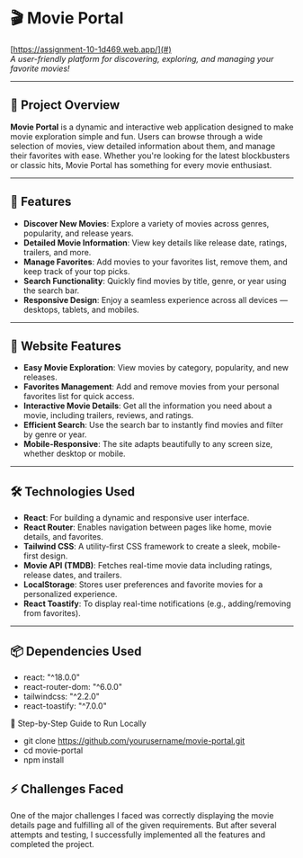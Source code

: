# 🎬 Movie Portal

[https://assignment-10-1d469.web.app/](#)  
_A user-friendly platform for discovering, exploring, and managing your favorite movies!_

---

## 🌟 **Project Overview**

**Movie Portal** is a dynamic and interactive web application designed to make movie exploration simple and fun. Users can browse through a wide selection of movies, view detailed information about them, and manage their favorites with ease. Whether you're looking for the latest blockbusters or classic hits, Movie Portal has something for every movie enthusiast.

---

## 🚀 **Features**

- **Discover New Movies**: Explore a variety of movies across genres, popularity, and release years.
- **Detailed Movie Information**: View key details like release date, ratings, trailers, and more.
- **Manage Favorites**: Add movies to your favorites list, remove them, and keep track of your top picks.
- **Search Functionality**: Quickly find movies by title, genre, or year using the search bar.
- **Responsive Design**: Enjoy a seamless experience across all devices — desktops, tablets, and mobiles.

---

## 📌 **Website Features**

- **Easy Movie Exploration**: View movies by category, popularity, and new releases.
- **Favorites Management**: Add and remove movies from your personal favorites list for quick access.
- **Interactive Movie Details**: Get all the information you need about a movie, including trailers, reviews, and ratings.
- **Efficient Search**: Use the search bar to instantly find movies and filter by genre or year.
- **Mobile-Responsive**: The site adapts beautifully to any screen size, whether desktop or mobile.
---

## 🛠️ **Technologies Used**

- **React**: For building a dynamic and responsive user interface.
- **React Router**: Enables navigation between pages like home, movie details, and favorites.
- **Tailwind CSS**: A utility-first CSS framework to create a sleek, mobile-first design.
- **Movie API (TMDB)**: Fetches real-time movie data including ratings, release dates, and trailers.
- **LocalStorage**: Stores user preferences and favorite movies for a personalized experience.
- **React Toastify**: To display real-time notifications (e.g., adding/removing from favorites).

---


## 📦 **Dependencies Used**
- react: "^18.0.0"
- react-router-dom: "^6.0.0"
- tailwindcss: "^2.2.0"
- react-toastify: "^7.0.0"


📝 Step-by-Step Guide to Run Locally
- git clone https://github.com/yourusername/movie-portal.git
- cd movie-portal
- npm install


## ⚡ Challenges Faced
One of the major challenges I faced was correctly displaying the movie details page and fulfilling all of the given requirements. But after several attempts and testing, I successfully implemented all the features and completed the project.



